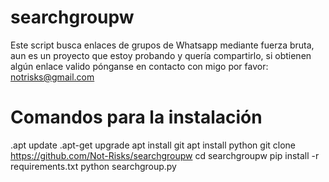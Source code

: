 # searchgroupw
Este script busca enlaces de grupos de Whatsapp mediante fuerza bruta, aun es un proyecto que estoy probando y quería compartirlo, si obtienen algún enlace valido pónganse en contacto con migo por favor: notrisks@gmail.com

# Comandos para la instalación
.apt update 
.apt-get upgrade 
apt install git
apt install python
git clone https://github.com/Not-Risks/searchgroupw
cd searchgroupw
pip install -r requirements.txt
python searchgroup.py
